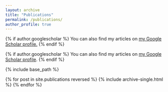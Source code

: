 ```yaml
---
layout: archive
title: "Publications"
permalink: /publications/
author_profile: true
---
```


{% if author.googlescholar %}
  You can also find my articles on <u><a href="{{[author.googlescholar](https://scholar.google.com/citations?hl=zh-CN&user=PgM9DT8AAAAJ)}}">my Google Scholar profile</a>.</u>
{% endif %}

{% if author.googlescholar %}
  You can also find my articles on <a href="https://scholar.google.com/citations?hl=zh-CN&user={{ PgM9DT8AAAAJ }}" target="_blank">my Google Scholar profile</a>.
{% endif %}

{% include base_path %}

{% for post in site.publications reversed %}
  {% include archive-single.html %}
{% endfor %}
